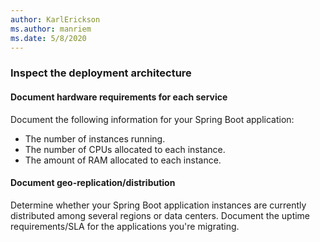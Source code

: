 ```yaml
---
author: KarlErickson
ms.author: manriem
ms.date: 5/8/2020
---
```


### Inspect the deployment architecture

#### Document hardware requirements for each service

Document the following information for your Spring Boot application:

* The number of instances running.
* The number of CPUs allocated to each instance.
* The amount of RAM allocated to each instance.

#### Document geo-replication/distribution

Determine whether your Spring Boot application instances are currently distributed among several regions or data centers. Document the uptime requirements/SLA for the applications you're migrating.
